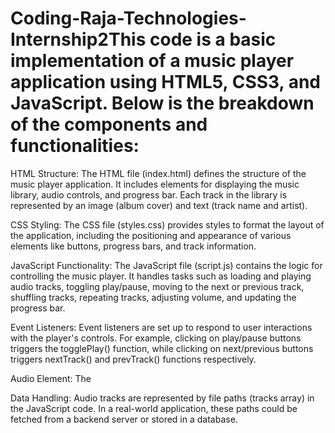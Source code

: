 # Coding-Raja-Technologies-Internship2This code is a basic implementation of a music player application using HTML5, CSS3, and JavaScript. Below is the breakdown of the components and functionalities:

HTML Structure: The HTML file (index.html) defines the structure of the music player application. It includes elements for displaying the music library, audio controls, and progress bar. Each track in the library is represented by an image (album cover) and text (track name and artist).

CSS Styling: The CSS file (styles.css) provides styles to format the layout of the application, including the positioning and appearance of various elements like buttons, progress bars, and track information.

JavaScript Functionality: The JavaScript file (script.js) contains the logic for controlling the music player. It handles tasks such as loading and playing audio tracks, toggling play/pause, moving to the next or previous track, shuffling tracks, repeating tracks, adjusting volume, and updating the progress bar.

Event Listeners: Event listeners are set up to respond to user interactions with the player's controls. For example, clicking on play/pause buttons triggers the togglePlay() function, while clicking on next/previous buttons triggers nextTrack() and prevTrack() functions respectively.

Audio Element: The <audio> element is used to load and play audio tracks. It is hidden from the user interface but is manipulated programmatically using JavaScript to control playback.

Data Handling: Audio tracks are represented by file paths (tracks array) in the JavaScript code. In a real-world application, these paths could be fetched from a backend server or stored in a database.
